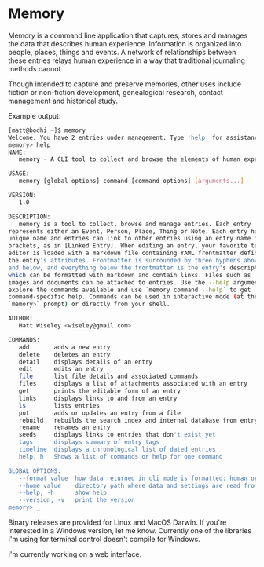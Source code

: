 # Memory

Memory is a command line application that captures, stores and manages the data
that describes human experience. Information is organized into people, places,
things and events. A network of relationships between these entries relays human
experience in a way that traditional journaling methods cannot.

Though intended to capture and preserve memories, other uses include fiction 
or non-fiction development, genealogical research, contact management and 
historical study.

Example output:

```bash
[matt@bodhi ~]$ memory
Welcome. You have 2 entries under management. Type 'help' for assistance.
memory> help
NAME:
   memory - A CLI tool to collect and browse the elements of human experience.

USAGE:
   memory [global options] command [command options] [arguments...]

VERSION:
   1.0

DESCRIPTION:
   memory is a tool to collect, browse and manage entries. Each entry
represents either an Event, Person, Place, Thing or Note. Each entry has a
unique name and entries can link to other entries using an entry name in
brackets, as in [Linked Entry]. When editing an entry, your favorite text
editor is loaded with a markdown file containing YAML frontmatter defining
the entry's attributes. Frontmatter is surrounded by three hyphens above
and below, and everything below the frontmatter is the entry's description,
which can be formatted with markdown and contain links. Files such as
images and documents can be attached to entries. Use the --help argument to
explore the commands available and use `memory command --help` to get
command-specific help. Commands can be used in interactive mode (at the
`memory>` prompt) or directly from your shell.

AUTHOR:
   Matt Wiseley <wiseley@gmail.com>

COMMANDS:
   add       adds a new entry
   delete    deletes an entry
   detail    displays details of an entry
   edit      edits an entry
   file      list file details and associated commands
   files     displays a list of attachments associated with an entry
   get       prints the editable form of an entry
   links     displays links to and from an entry
   ls        lists entries
   put       adds or updates an entry from a file
   rebuild   rebuilds the search index and internal database from entry files
   rename    renames an entry
   seeds     displays links to entries that don't exist yet
   tags      displays summary of entry tags
   timeline  displays a chronological list of dated entries
   help, h   Shows a list of commands or help for one command

GLOBAL OPTIONS:
   --format value  how data returned in cli mode is formatted: human or json (default: "human")
   --home value    directory path where data and settings are read from and saved to
   --help, -h      show help
   --version, -v   print the version
memory> _
```

Binary releases are provided for Linux and MacOS Darwin. If you're interested 
in a Windows version, let me know. Currently one of the libraries I'm using 
for terminal control doesn't compile for Windows.

I'm currently working on a web interface.